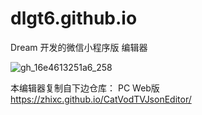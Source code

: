 # dlgt6.github.io


Dream 开发的微信小程序版 编辑器

![gh_16e4613251a6_258](https://github.com/user-attachments/assets/d02c94d0-c8a8-4c16-b184-608594195ccb)

本编辑器复制自下边仓库：
PC Web版
https://zhixc.github.io/CatVodTVJsonEditor/
